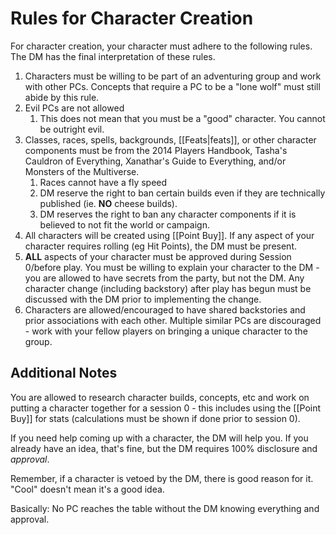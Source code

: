 # Rules for Character Creation
For character creation, your character must adhere to the following rules. The DM has the final interpretation of these rules.
1. Characters must be willing to be part of an adventuring group and work with other PCs. Concepts that require a PC to be a "lone wolf" must still abide by this rule.
2. Evil PCs are not allowed
	1.  This does not mean that you must be a "good" character. You cannot be outright evil.
3. Classes, races, spells, backgrounds, [[Feats|feats]], or other character components must be from the 2014 Players Handbook, Tasha's Cauldron of Everything, Xanathar's Guide to Everything, and/or Monsters of the Multiverse.
	1. Races cannot have a fly speed
	2. DM reserve the right to ban certain builds even if they are technically published (ie. **NO** cheese builds).
	3. DM reserves the right to ban any character components if it is believed to not fit the world or campaign.
4. All characters will be created using [[Point Buy]]. If any aspect of your character requires rolling (eg Hit Points), the DM must be present.
5. **ALL** aspects of your character must be approved during Session 0/before play. You must be willing to explain your character to the DM - you are allowed to have secrets from the party, but not the DM. Any character change (including backstory) after play has begun must be discussed with the DM prior to implementing the change.
6. Characters are allowed/encouraged to have shared backstories and prior associations with each other. Multiple similar PCs are discouraged - work with your fellow players on bringing a unique character to the group.

## Additional Notes
You are allowed to research character builds, concepts, etc and work on putting a character together for a session 0 - this includes using the [[Point Buy]] for stats (calculations must be shown if done prior to session 0).

If you need help coming up with a character, the DM will help you. If you already have an idea, that's fine, but the DM requires 100% disclosure and *approval*. 

Remember, if a character is vetoed by the DM, there is good reason for it. "Cool" doesn't mean it's a good idea.

Basically: No PC reaches the table without the DM knowing everything and approval.